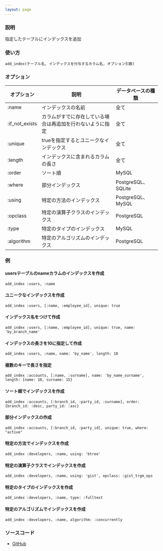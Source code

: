 ```yaml
---
layout: page
---
```


### 説明

指定したテーブルにインデックスを追加

### 使い方

    add_index(テーブル名, インデックスを付与するカラム名, オプション引数)

### オプション

| オプション     | 説明                                                       | データベースの種類 |
| -------------- | ---------------------------------------------------------- | ------------------ |
| :name          | インデックスの名前                                         | 全て               |
| :if_not_exists | カラムがすでに存在している場合は再追加を行わないように指定 | 全て               |
| :unique        | trueを指定するとユニークなインデックス                     | 全て               |
| :length        | インデックスに含まれるカラムの長さ                         | 全て               |
| :order         | ソート順                                                   | MySQL              |
| :where         | 部分インデックス                                           | PostgreSQL、SQLite |
| :using         | 特定の方法のインデックス                                   | PostgreSQL、MySQL  |
| :opclass       | 特定の演算子クラスのインデックス                           | PostgreSQL         |
| :type          | 特定のタイプのインデックス                                 | MySQL              |
| :algorithm     | 特定のアルゴリズムのインデックス                           | PostgreSQL         |

### 例

#### usersテーブルのnameカラムのインデックスを作成

    add_index :users, :name

#### ユニークなインデックスを作成

    add_index :users, [:name, :employee_id], unique: true

#### インデックス名をつけて作成

    add_index :users, [:name, :employee_id], unique: true, name: 'by_branch_name'

#### インデックスの長さを10に指定して作成

    add_index :users, :name, name: 'by_name', length: 10

#### 複数のキーで長さを指定

    add_index :accounts, [:name, :surname], name: 'by_name_surname', length: {name: 10, surname: 15}

#### ソート順でインデックスを作成

    add_index :accounts, [:branch_id, :party_id, :surname], order: {branch_id: :desc, party_id: :asc}

#### 部分インデックスの作成

    add_index :accounts, [:branch_id, :party_id], unique: true, where: "active"

#### 特定の方法でインデックスを作成

    add_index :developers, :name, using: 'btree'

#### 特定の演算子クラスでインデックスを作成

    add_index :developers, :name, using: 'gist', opclass: :gist_trgm_ops

#### 特定のタイプのインデックスを作成

    add_index :developers, :name, type: :fulltext

#### 特定のアルゴリズムでインデックスを作成

    add_index :developers, :name, algorithm: :concurrently

### ソースコード

- [GitHub](https://github.com/rails/rails/blob/984c3ef2775781d47efa9f541ce570daa2434a80/activerecord/lib/active_record/connection_adapters/abstract/schema_statements.rb#L851)
